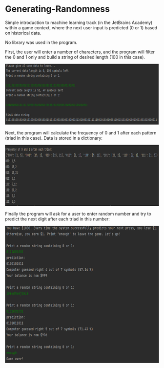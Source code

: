 # Generating-Randomness

Simple introduction to machine learning track (in the JetBrains Academy) within a game context, where the next user input is predicted (0 or 1) based on historical data.

No library was used in the program.

First, the user will enter a number of characters, and the program will filter the 0 and 1 only and build a string of desired length (100 in this case).

<img src="https://github.com/nzayem/Generating-Randomness/blob/master/Initial-data.png" height="200" width="650">

Next, the program will calculate the frequency of 0 and 1 after each pattern (triad in this case). Data is stored in a dictionary:

<img src="https://github.com/nzayem/Generating-Randomness/blob/master/Frequency-Dictionary.png" height="200" width="850">


Finally the program will ask for a user to enter random number and try to predict the next digit after each triad in this number:

<img src="https://github.com/nzayem/Generating-Randomness/blob/master/Prediction.png" height="450" width="1000">
